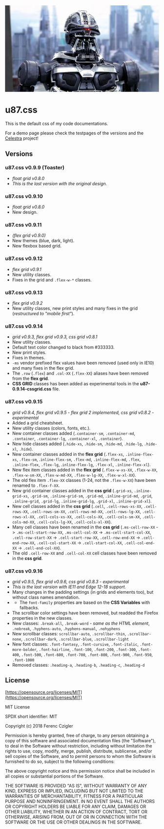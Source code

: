 ![U-87-Cyber-Combat-Unit.jpg](https://github.com/Serrin/u87.css/raw/master/U-87-Cyber-Combat-Unit.jpg "U-87-Cyber-Combat-Unit.jpg")


# u87.css

This is the default css of my code documentations.

For a demo page please check the testpages of the versions and the [Celestra](https://github.com/Serrin/Celestra) project!


## Versions

### __u87.css v0.9.9 (Toaster)__
- _float grid v0.8.0_
- _This is the last version with the original design._

### u87.css v0.9.10
- _float grid v0.8.0_
- New design.

### u87.css v0.9.11
- _(flex grid v0.9.0)_
- New themes (blue, dark, light).
- New flexbox based grid.

### u87.css v0.9.12
- _flex grid v0.9.1_
- New utility classes.
- Fixes in the grid and `.flex-w-*` classes.

### u87.css v0.9.13
- _flex grid v0.9.2_
- New utility classes, new print styles and many fixes in the grid (_restructured to "mobile first"_).

### u87.css v0.9.14
- _grid v0.9.3, flex grid v0.9.3, css grid v0.8.1_
- New utility classes.
- Default text color changed to black from #333333.
- New print styles.
- Fixes in themes.
- `-ms` vendor prefixed flex values have been removed (used only in IE10) and many fixes in the flex grid.
- The `.row` (`.flex`) and `.col-XX` (`.flex-XX`) aliases have been removed from the __flex grid__.
- __CSS GRID__ classes has been added as experimental tools in the __u87-0.9.14-cssgrid.css__ file.

### u87.css v0.9.15
- _grid v0.9.4, flex grid v0.9.5 - flex grid 2 implemented, css grid v0.8.2 - experimental_
- Added a grid cheatsheet.
- New utility classes (colors, fonts, etc.).
- New container classes added (`.container-sm`, `.container-md`,  `.container`, `.container-lg`, `.container-xl`, `.container`).
- New hide classes added (`.hide-xs`, `.hide-sm`, `.hide-md`, `.hide-lg`, `.hide-xl`, `.hide`).
- New container classes added in the __flex grid__ (`.flex-xs`, `.inline-flex-xs`, `.flex-sm`, .`inline-flex-sm`, `.flex-md`, `.inline-flex-md`, `.flex`, `.inline-flex`, `.flex-lg`, .`inline-flex-lg`, `.flex-xl`, `.inline-flex-xl`).
- New flex item classes added in the __flex grid__ (`.flex-w-xs-XX`, `.flex-w-XX`, `.flex-w-sm-XX`, `.flex-w-md-XX`, `.flex-w-lg-XX`, `.flex-w-xl-XX`).
- The old flex item `.flex-XX` classes (1-24, not the `.flex-w-XX`) have been renamed to `.flex-f-XX`.
- New grid container classes added in the __css grid__ (`.grid-xs`, `.inline-grid-xs`, `.grid-sm`, `.inline-grid-sm`, `.grid-md`, `.inline-grid-md`, `.grid`, `.inline-grid`, `.grid-lg`, `.inline-grid-lg`, `.grid-xl`, `.inline-grid-xl`).
- New cell classes added in the __css grid__ (`.cell`, `.cell-rows-xs-XX`, `.cell-rows-XX`, `.cell-rows-sm-XX`, `.cell-rows-md-XX`, `.cell-rows-lg-XX`, `.cell-rows-xl-XX`, `.cell-cols-xs-XX`, `.cell-cols-XX`, `.cell-cols-sm-XX`, `.cell-cols-md-XX`, `.cell-cols-lg-XX`, `.cell-cols-xl-XX`).
- Many cell classes have been renamed in the __css grid__ (`.ms-cell-row-XX` -> `.ms-cell-start-row-XX`, `.ms-cell-col-XX` -> `.ms-cell-start-col-XX`, `.cell-row-start-XX` -> `.cell-start-row-XX`, `.cell-row-end-XX` -> `.cell-end-row-XX`, `.cell-col-start-XX` -> `.cell-start-col-XX`, `.cell-col-end-XX` -> `.cell-end-col-XX`).
- The old `.cell-row-XX` and `.cell-col-XX` cell classes have been removed in the __css grid__.

### u87.css v0.9.16
- _grid v0.9.5, flex grid v0.9.6, css grid v0.8.3 - experimental_
- _This is the last version with IE11 and Edge 12-18 support._
- Many changes in the padding settings (in grids and elements too), but without class names amendation.
- - The `font-family` properties are based on the __CSS Variables__ with fallbacks.
- The scrollbar color settings have been removed, but readded the Firefox properties in the new classes.
- New classes: `.break-all`, `.break-word` _- same as the HTML element_, `.nobreak`, `.hyphens-auto`, `.hyphens-manual`, `.nohyphens`
- New scrollbar classes: `scrollbar-auto`, `.scrollbar-thin`, `.scrollbar-none`, `.scrollbar-dark`, `.scrollbar-blue`, `.scrollbar-light`
- New font classes: `.font-fantasy`, `.font-cursive`, `.font-italic`, `.font-more-bolder`, `.font-hairline`, `.font-100`, `.font-200`, `.font-300`, `.font-400`, `.font-500`, `.font-600`, `.font-700`, `.font-800`, `.font-900`, `.font-950`, `.font-1000`
- Removed classes: `.heading-a`, `.heading-b`, `.heading-c`, `.heading-d`


## License

[https://opensource.org/licenses/MIT](https://opensource.org/licenses/MIT)

MIT License

SPDX short identifier: MIT

Copyright (c) 2018 Ferenc Czigler

Permission is hereby granted, free of charge, to any person obtaining a copy
of this software and associated documentation files (the "Software"), to deal
in the Software without restriction, including without limitation the rights
to use, copy, modify, merge, publish, distribute, sublicense, and/or sell
copies of the Software, and to permit persons to whom the Software is
furnished to do so, subject to the following conditions:

The above copyright notice and this permission notice shall be included in all
copies or substantial portions of the Software.

THE SOFTWARE IS PROVIDED "AS IS", WITHOUT WARRANTY OF ANY KIND, EXPRESS OR
IMPLIED, INCLUDING BUT NOT LIMITED TO THE WARRANTIES OF MERCHANTABILITY,
FITNESS FOR A PARTICULAR PURPOSE AND NONINFRINGEMENT. IN NO EVENT SHALL THE
AUTHORS OR COPYRIGHT HOLDERS BE LIABLE FOR ANY CLAIM, DAMAGES OR OTHER
LIABILITY, WHETHER IN AN ACTION OF CONTRACT, TORT OR OTHERWISE, ARISING FROM,
OUT OF OR IN CONNECTION WITH THE SOFTWARE OR THE USE OR OTHER DEALINGS IN THE
SOFTWARE.
